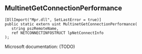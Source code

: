 ## MultinetGetConnectionPerformance

```
[DllImport("Mpr.dll", SetLastError = true)]
public static extern uint MultinetGetConnectionPerformance(
   string pszRemoteName,
   ref NETCONNECTINFOSTRUCT lpNetConnectInfo
);
```

Microsoft documentation: (TODO)
